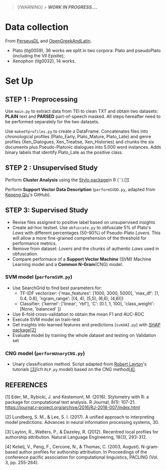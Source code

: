 > [!WARNING] > **_WORK IN PROGRESS...._**

<!-- https://docs.github.com/en/get-started/writing-on-github/getting-started-with-writing-and-formatting-on-github/basic-writing-and-formatting-syntax -->

# Data collection

From [PerseusDL](https://github.com/PerseusDL/canonical-greekLit) and [OpenGreekAndLatin](https://github.com/OpenGreekAndLatin/First1KGreek).

- Plato (tlg0059), 36 works we split in two corpora: Plato and pseudoPlato (including the VII Epistle);
- Xenophon (tlg0032), 14 works.

# Set Up

## STEP 1 : Preprocessing

Use `main.py` to extract data from TEI to clean TXT and obtain two datasets: **PLAIN** text and **PARSED** part-of-speech masked.
All steps hereafter need to be performed separately for the two datasets.

Use `makedfprofiles.py` to create a DataFrame. Concatenates files into chronological profiles (Plato_Early, Plato_Mature, Plato_Late) and genre profiles (Xen_Dialogues, Xen_Treatise, Xen_Histories) and chunks the six documents plus Pseudo-Platonic dialogues into 5.000 word instances. Adds binary labels that identify Plato_Late as the positive class.

## STEP 2 : Unsupervised Study

Perform **Cluster Analysis** using the [Stylo package](https://github.com/computationalstylistics/stylo)in R (``).[[1]](#1) 

Perform **Support Vector Data Description** (`performSVDD.py`, adapted from [Kepeng Qiu](https://github.com/iqiukp/SVDD-Python)'s GitHub).

## STEP 3: Supervised Study

- Revise files assigned to positive label based on unsupervised insights
- Create ad-hoc testset. Use `obfuscate.py` to obfuscate 5\% of Plato's _Laws_ with different percentages (50-90\%) of Pseudo-Plato _Lovers_. This will allow a more fine-grained comprehension of the threshold for performance metrics.
- Remove from dataset: _Lovers_ and the chunks of authentic _Laws_ used in obfuscation.
- Compare performace of a **Support Vector Machine** (SVM) Machine Learning model and a **Common N-Gram**(CNG) model.

### SVM model (`performSVM.py`)

- Use SearchGrid to find best parameters for:
  - TF-IDF vectorizer: {'max_features': [1000, 3000, 5000], 'max_df': [1, 0.4, 0.8], 'ngram_range': [(4, 4), (5,5), (6,6), (4,6)]}
  - Classifier: {'kernel': ['linear', 'rbf'], 'C': [0.1, 1, 100], 'class_weight':[None, 'balanced' ]}
- Use 6-fold cross-validation to obtain the mean F1 and AUC-ROC
- Execute SVM model on train-test
- Get insights into learned features and predictions (`svmXAI.py`) with [SHAP package](https://github.com/shap/shap?tab=readme-ov-file)[[2]](#2)
- Evaluate model by training the whole dataset and testing on Validation set

### CNG model (`performUnaryCNG.py`)

- Unary classification method. Script adapted from [Robert Layton](https://github.com/robertlayton/authorship_tutorials)'s tutorials [[3]](#3)(cfr.`RLP.py` model) based on the CNG method[[4]](#4).

## REFERENCES

<a id="1">[1]</a> Eder, M., Rybicki, J. and Kestemont, M. (2016). Stylometry with R: a package for computational text analysis. R Journal, 8(1): 107-21. https://journal.r-project.org/archive/2016/RJ-2016-007/index.html

<a id="2">[2]</a> Lundberg, S. M., & Lee, S. I. (2017). A unified approach to interpreting model predictions. Advances in neural information processing systems, 30.

<a id="3">[3]</a> Layton, R., Watters, P., & Dazeley, R. (2012). Recentred local profiles for authorship attribution. Natural Language Engineering, 18(3), 293-312.

<a id="4">[4]</a> Kešelj, V., Peng, F., Cercone, N., & Thomas, C. (2003, August). N-gram-based author profiles for authorship attribution. In Proceedings of the conference pacific association for computational linguistics, PACLING (Vol. 3, pp. 255-264).
